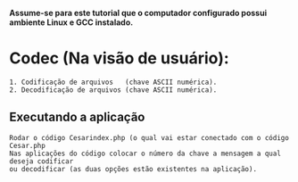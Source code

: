 __Assume-se para este tutorial que o computador configurado possui ambiente Linux e GCC instalado.__

Codec (Na visão de usuário):
========

```
1. Codificação de arquivos   (chave ASCII numérica).
2. Decodificação de arquivos (chave ASCII numérica).
```
Executando a aplicação
-----------
```
Rodar o código Cesarindex.php (o qual vai estar conectado com o código Cesar.php
Nas aplicações do código colocar o número da chave a mensagem a qual deseja codificar
ou decodificar (as duas opções estão existentes na aplicação).
```
